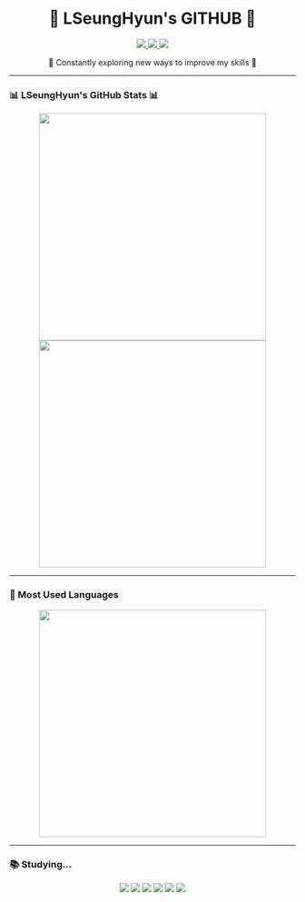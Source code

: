 <h1 align="center">🍒 LSeungHyun's GITHUB 🍒</h1>

<p align="center">
  <a href="https://github.com/LSeungHyun">
    <img src="https://img.shields.io/badge/GitHub-152%20%2F%20918-green?style=for-the-badge" />
  </a>
  <a href="https://solved.ac/steve4309">
    <img src="https://img.shields.io/badge/solved.ac-S2-blue?style=for-the-badge" />
  </a>
  <a href="https://www.notion.so/143ce2a8927c8078b2b6c66fc6038635?pvs=4">
  <img src="https://img.shields.io/badge/Notion-000000?style=for-the-badge&logo=notion&logoColor=white" />
</a>
</p>

<p align="center">🌱 Constantly exploring new ways to improve my skills 🌱</p>

---

### 📊 LSeungHyun's GitHub Stats 📊

<p align="center">
  <img src="https://github-readme-stats.vercel.app/api?username=LSeungHyun&show_icons=true&theme=default&count_private=true" width="400px"/>
  <img src="https://github-readme-streak-stats.herokuapp.com/?user=yourusername&theme=default" width="400px" />
</p>

---

### 🎨 Most Used Languages

<p align="center">
  <img src="https://github-readme-stats.vercel.app/api/top-langs/?username=LSeungHyun&layout=compact&theme=default&langs_count=6" width="400px"/>
</p>

---

### 📚 Studying...

<p align="center">
  <img src="https://img.shields.io/badge/Git-F05032?style=for-the-badge&logo=git&logoColor=white" />
  <img src="https://img.shields.io/badge/C%23-239120?style=for-the-badge&logo=c-sharp&logoColor=white" />
  <img src="https://img.shields.io/badge/Unity-100000?style=for-the-badge&logo=unity&logoColor=white" />
  <img src="https://img.shields.io/badge/Photon-1B72A3?style=for-the-badge&logo=photon&logoColor=white" />
  <img src="https://img.shields.io/badge/PlasticSCM-5A5A5A?style=for-the-badge&logo=plasticscm&logoColor=white" />
  <img src="https://img.shields.io/badge/WebGL-990000?style=for-the-badge&logo=webgl&logoColor=white" />
</p>

